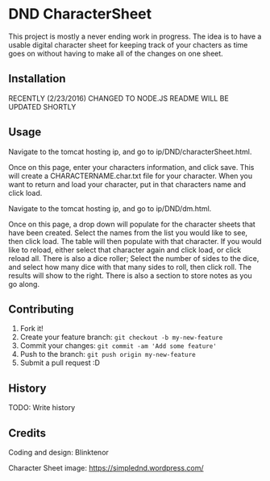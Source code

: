 
# DND CharacterSheet
This project is mostly a never ending work in progress. The idea is to have a usable digital character sheet for keeping track of your chacters as time goes on without having to make all of the changes on one sheet.

## Installation
RECENTLY (2/23/2016) CHANGED TO NODE.JS README WILL BE UPDATED SHORTLY

## Usage
Navigate to the tomcat hosting ip, and go to ip/DND/characterSheet.html.

Once on this page, enter your characters information, and click save. This will create a CHARACTERNAME.char.txt file for your character. When you want to return and load your character, put in that characters name and click load. 

Navigate to the tomcat hosting ip, and go to ip/DND/dm.html.

Once on this page, a drop down will populate for the character sheets that have been created. Select the names from the list you would like to see, then click load. The table will then populate with that character. If you would like to reload, either select that character again and click load, or click reload all. There is also a dice roller; Select the number of sides to the dice, and select how many dice with that many sides to roll, then click roll. The results will show to the right. There is also a section to store notes as you go along.

## Contributing
1. Fork it!
2. Create your feature branch: `git checkout -b my-new-feature`
3. Commit your changes: `git commit -am 'Add some feature'`
4. Push to the branch: `git push origin my-new-feature`
5. Submit a pull request :D

## History
TODO: Write history

## Credits
Coding and design: Blinktenor

Character Sheet image: https://simplednd.wordpress.com/